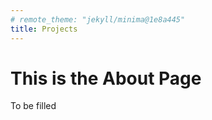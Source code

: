 ```yaml
---
# remote_theme: "jekyll/minima@1e8a445"
title: Projects
---
```


<!-- ![](./images/Lab_group_photo_030325.jpg) -->
# This is the About Page

To be filled